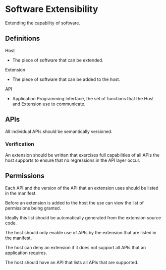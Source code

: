 # Software Extensibility

Extending the capability of software.

## Definitions

Host

- The piece of software that can be extended.

Extension

- The piece of software that can be added to the host.

API

- Application Programming Interface, the set of functions that the Host and Extension use to communicate.

## APIs

All individual APIs should be semantically versioned.

### Verification

An extension should be written that exercises full capabilities of all APIs the host supports to ensure that no regressions in the API layer occur.

## Permissions

Each API and the version of the API that an extension uses should be listed in the manifest.

Before an extension is added to the host the use can view the list of permissions being granted.

Ideally this list should be automatically generated from the extension source code.

The host should only enable use of APIs by the extension that are listed in the manifest.

The host can deny an extension if it does not support all APIs that an application requires.

The host should have an API that lists all APIs that are supported.
